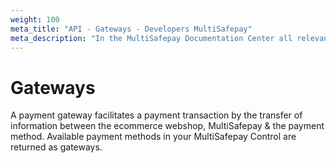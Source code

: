 ```yaml
---
weight: 100
meta_title: "API - Gateways - Developers MultiSafepay"
meta_description: "In the MultiSafepay Documentation Center all relevant information regarding our Plugins and API. As well as Support pages for Payment Method, Tools and General Questions. You can also find the contact details of our Support Team and Integration Team."
---
```


# Gateways

A payment gateway facilitates a payment transaction by the transfer of information between the ecommerce webshop, MultiSafepay & the payment method.
Available payment methods in your MultiSafepay Control are returned as gateways.
